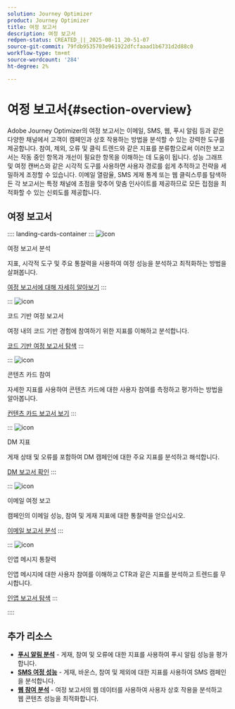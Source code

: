 ```yaml
---
solution: Journey Optimizer
product: Journey Optimizer
title: 여정 보고서
description: 여정 보고서
redpen-status: CREATED_||_2025-08-11_20-51-07
source-git-commit: 79fdb9535703e961922dfcfaaad1b6731d2d88c0
workflow-type: tm+mt
source-wordcount: '284'
ht-degree: 2%

---
```



# 여정 보고서{#section-overview}

Adobe Journey Optimizer의 여정 보고서는 이메일, SMS, 웹, 푸시 알림 등과 같은 다양한 채널에서 고객이 캠페인과 상호 작용하는 방법을 분석할 수 있는 강력한 도구를 제공합니다. 참여, 제외, 오류 및 클릭 트렌드와 같은 지표를 분류함으로써 이러한 보고서는 작동 중인 항목과 개선이 필요한 항목을 이해하는 데 도움이 됩니다. 성능 그래프 및 여정 캔버스와 같은 시각적 도구를 사용하면 사용자 경로를 쉽게 추적하고 전략을 세밀하게 조정할 수 있습니다. 이메일 열람율, SMS 게재 통계 또는 웹 클릭스루를 탐색하든 각 보고서는 특정 채널에 초점을 맞추어 맞춤 인사이트를 제공하므로 모든 접점을 최적화할 수 있는 신뢰도를 제공합니다.

## 여정 보고서

:::: landing-cards-container
:::
![icon](https://cdn.experienceleague.adobe.com/icons/chart-line.svg?lang=ko)

여정 보고서 분석

지표, 시각적 도구 및 주요 통찰력을 사용하여 여정 성능을 분석하고 최적화하는 방법을 살펴봅니다.

[여정 보고서에 대해 자세히 알아보기](../using/reports/journey-global-report-cja.md)
:::

:::
![icon](https://cdn.experienceleague.adobe.com/icons/code-branch.svg?lang=ko)

코드 기반 여정 보고서

여정 내의 코드 기반 경험에 참여하기 위한 지표를 이해하고 분석합니다.

[코드 기반 여정 보고서 탐색](../using/reports/journey-global-report-cja-code.md)
:::

:::
![icon](https://cdn.experienceleague.adobe.com/icons/puzzle-piece.svg?lang=ko)

콘텐츠 카드 참여

자세한 지표를 사용하여 콘텐츠 카드에 대한 사용자 참여를 측정하고 평가하는 방법을 알아봅니다.

[컨텐츠 카드 보고서 보기](../using/reports/journey-global-report-cja-content.md)
:::

:::
![icon](https://cdn.experienceleague.adobe.com/icons/envelope.svg?lang=ko)

DM 지표

게재 상태 및 오류를 포함하여 DM 캠페인에 대한 주요 지표를 분석하고 해석합니다.

[DM 보고서 확인](../using/reports/journey-global-report-cja-direct.md)
:::

:::
![icon](https://cdn.experienceleague.adobe.com/icons/envelope-open.svg?lang=ko)

이메일 여정 보고

캠페인의 이메일 성능, 참여 및 게재 지표에 대한 통찰력을 얻으십시오.

[이메일 보고서 분석](../using/reports/journey-global-report-cja-email.md)
:::

:::
![icon](https://cdn.experienceleague.adobe.com/icons/mobile.svg?lang=ko)

인앱 메시지 통찰력

인앱 메시지에 대한 사용자 참여를 이해하고 CTR과 같은 지표를 분석하고 트렌드를 무시합니다.

[인앱 보고서 탐색](../using/reports/journey-global-report-cja-inapp.md)
:::

::::


## 추가 리소스

- **[푸시 알림 분석](../using/reports/journey-global-report-cja-push.md)** - 게재, 참여 및 오류에 대한 지표를 사용하여 푸시 알림 성능을 평가합니다.
- **[SMS 여정 성능](../using/reports/journey-global-report-cja-sms.md)** - 게재, 바운스, 참여 및 제외에 대한 지표를 사용하여 SMS 캠페인을 분석합니다.
- **[웹 참여 분석](../using/reports/journey-global-report-cja-web.md)** - 여정 보고서의 웹 데이터를 사용하여 사용자 상호 작용을 분석하고 웹 콘텐츠 성능을 최적화합니다.
